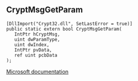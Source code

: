 ## CryptMsgGetParam

```
[DllImport("Crypt32.dll", SetLastError = true)]
public static extern bool CryptMsgGetParam(
   IntPtr hCryptMsg,
   uint dwParamType,
   uint dwIndex,
   IntPtr pvData,
   ref uint pcbData
);
```

[Microsoft documentation](https://docs.microsoft.com/en-us/windows/win32/api/wincrypt/nf-wincrypt-cryptmsggetparam)
